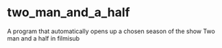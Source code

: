 # two_man_and_a_half
A program that automatically opens up a chosen season of the show Two man and a half  in filmisub
